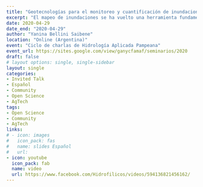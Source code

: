 ```yaml
---
title: "Geotecnologías para el monitoreo y cuantificación de inundaciones"
excerpt: "El mapeo de inundaciones se ha vuelto una herramienta fundamental para la gestión hídrica en regiones donde se viven estos fenómenos. En esta charla se muestran nuevas herramientas para realizar mapeo de inundaciones."
date: 2020-04-29
date_end: "2020-04-29"
author: "Yanina Bellini Saibene"
location: "Online (Argentina)"
event: "Ciclo de charlas de Hidrología Aplicada Pampeana"
event_url: https://sites.google.com/view/ganycfamaf/seminarios/2020
draft: false
# layout options: single, single-sidebar
layout: single
categories:
- Invited Talk
- Español
- Community
- Open Science
- AgTech
tags:
- Open Science
- Community
- AgTech
links:
# - icon: images
#   icon_pack: fas
#   name: slides Español
#   url: 
- icon: youtube
  icon_pack: fab
  name: video
  url: https://www.facebook.com/Hidrofilicos/videos/594136821456162/
---
```


